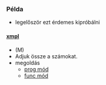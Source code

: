 ### Példa
* legelőször ezt érdemes kipróbálni

#### [xmpl](xmpl/doc/desc.pdf)
* (M)
* Adjuk össze a számokat.
* megoldás
  * [prog mód](xmpl/doc/pexample.md)
  * [func mód](xmpl/doc/fexample.md)

